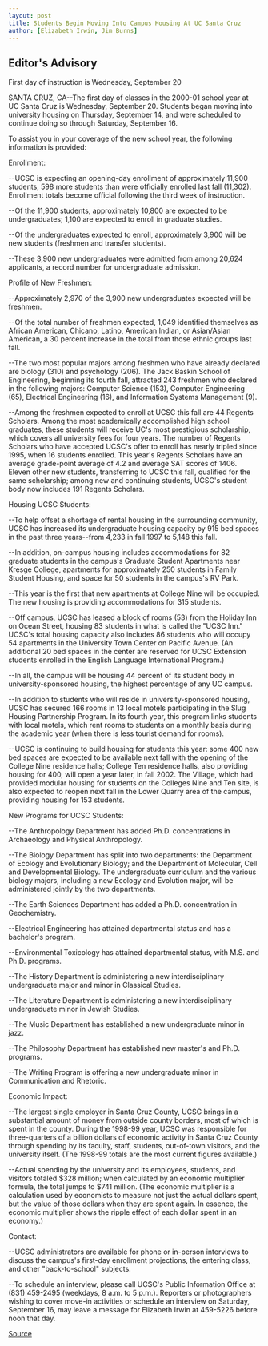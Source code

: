 ```yaml
---
layout: post
title: Students Begin Moving Into Campus Housing At UC Santa Cruz
author: [Elizabeth Irwin, Jim Burns]
---
```


## Editor's Advisory

First day of instruction is Wednesday, September 20

SANTA CRUZ, CA--The first day of classes in the 2000-01 school year at UC Santa Cruz is Wednesday, September 20. Students began moving into university housing on Thursday, September 14, and were scheduled to continue doing so through Saturday, September 16.

To assist you in your coverage of the new school year, the following information is provided:

Enrollment:

\--UCSC is expecting an opening-day enrollment of approximately 11,900 students, 598 more students than were officially enrolled last fall (11,302). Enrollment totals become official following the third week of instruction.

\--Of the 11,900 students, approximately 10,800 are expected to be undergraduates; 1,100 are expected to enroll in graduate studies.

\--Of the undergraduates expected to enroll, approximately 3,900 will be new students (freshmen and transfer students).

\--These 3,900 new undergraduates were admitted from among 20,624 applicants, a record number for undergraduate admission.

Profile of New Freshmen:

\--Approximately 2,970 of the 3,900 new undergraduates expected will be freshmen.

\--Of the total number of freshmen expected, 1,049 identified themselves as African American, Chicano, Latino, American Indian, or Asian/Asian American, a 30 percent increase in the total from those ethnic groups last fall.

\--The two most popular majors among freshmen who have already declared are biology (310) and psychology (206). The Jack Baskin School of Engineering, beginning its fourth fall, attracted 243 freshmen who declared in the following majors: Computer Science (153), Computer Engineering (65), Electrical Engineering (16), and Information Systems Management (9).

\--Among the freshmen expected to enroll at UCSC this fall are 44 Regents Scholars. Among the most academically accomplished high school graduates, these students will receive UC's most prestigious scholarship, which covers all university fees for four years. The number of Regents Scholars who have accepted UCSC's offer to enroll has nearly tripled since 1995, when 16 students enrolled. This year's Regents Scholars have an average grade-point average of 4.2 and average SAT scores of 1406. Eleven other new students, transferring to UCSC this fall, qualified for the same scholarship; among new and continuing students, UCSC's student body now includes 191 Regents Scholars.

Housing UCSC Students:

\--To help offset a shortage of rental housing in the surrounding community, UCSC has increased its undergraduate housing capacity by 915 bed spaces in the past three years--from 4,233 in fall 1997 to 5,148 this fall.

\--In addition, on-campus housing includes accommodations for 82 graduate students in the campus's Graduate Student Apartments near Kresge College, apartments for approximately 250 students in Family Student Housing, and space for 50 students in the campus's RV Park.

\--This year is the first that new apartments at College Nine will be occupied. The new housing is providing accommodations for 315 students.

\--Off campus, UCSC has leased a block of rooms (53) from the Holiday Inn on Ocean Street, housing 83 students in what is called the "UCSC Inn." UCSC's total housing capacity also includes 86 students who will occupy 54 apartments in the University Town Center on Pacific Avenue. (An additional 20 bed spaces in the center are reserved for UCSC Extension students enrolled in the English Language International Program.)

\--In all, the campus will be housing 44 percent of its student body in university-sponsored housing, the highest percentage of any UC campus.

\--In addition to students who will reside in university-sponsored housing, UCSC has secured 166 rooms in 13 local motels participating in the Slug Housing Partnership Program. In its fourth year, this program links students with local motels, which rent rooms to students on a monthly basis during the academic year (when there is less tourist demand for rooms).

\--UCSC is continuing to build housing for students this year: some 400 new bed spaces are expected to be available next fall with the opening of the College Nine residence halls; College Ten residence halls, also providing housing for 400, will open a year later, in fall 2002. The Village, which had provided modular housing for students on the Colleges Nine and Ten site, is also expected to reopen next fall in the Lower Quarry area of the campus, providing housing for 153 students.

New Programs for UCSC Students:

\--The Anthropology Department has added Ph.D. concentrations in Archaeology and Physical Anthropology.

\--The Biology Department has split into two departments: the Department of Ecology and Evolutionary Biology; and the Department of Molecular, Cell and Developmental Biology. The undergraduate curriculum and the various biology majors, including a new Ecology and Evolution major, will be administered jointly by the two departments.

\--The Earth Sciences Department has added a Ph.D. concentration in Geochemistry.

\--Electrical Engineering has attained departmental status and has a bachelor's program.

\--Environmental Toxicology has attained departmental status, with M.S. and Ph.D. programs.

\--The History Department is administering a new interdisciplinary undergraduate major and minor in Classical Studies.

\--The Literature Department is administering a new interdisciplinary undergraduate minor in Jewish Studies.

\--The Music Department has established a new undergraduate minor in jazz.

\--The Philosophy Department has established new master's and Ph.D. programs.

\--The Writing Program is offering a new undergraduate minor in Communication and Rhetoric.

Economic Impact:

\--The largest single employer in Santa Cruz County, UCSC brings in a substantial amount of money from outside county borders, most of which is spent in the county. During the 1998-99 year, UCSC was responsible for three-quarters of a billion dollars of economic activity in Santa Cruz County through spending by its faculty, staff, students, out-of-town visitors, and the university itself. (The 1998-99 totals are the most current figures available.)

\--Actual spending by the university and its employees, students, and visitors totaled $328 million; when calculated by an economic multiplier formula, the total jumps to $741 million. (The economic multiplier is a calculation used by economists to measure not just the actual dollars spent, but the value of those dollars when they are spent again. In essence, the economic multiplier shows the ripple effect of each dollar spent in an economy.)

Contact:

\--UCSC administrators are available for phone or in-person interviews to discuss the campus's first-day enrollment projections, the entering class, and other "back-to-school" subjects.

\--To schedule an interview, please call UCSC's Public Information Office at (831) 459-2495 (weekdays, 8 a.m. to 5 p.m.). Reporters or photographers wishing to cover move-in activities or schedule an interview on Saturday, September 16, may leave a message for Elizabeth Irwin at 459-5226 before noon that day.

[Source](http://www1.ucsc.edu/news_events/press_releases/archive/00-01/09-00/first_day.htm "Permalink to Students begin moving into campus housing at UC Santa Cruz")
